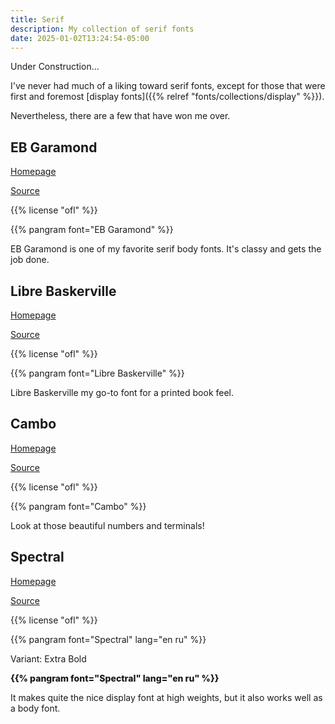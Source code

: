 ```yaml
---
title: Serif
description: My collection of serif fonts
date: 2025-01-02T13:24:54-05:00
---
```


<p class="secondary">Under Construction...</p>

I've never had much of a liking toward serif fonts, except for those that were
first and foremost [display fonts]({{% relref "fonts/collections/display" %}}).

Nevertheless, there are a few that have won me over.

## EB Garamond

[Homepage](https://googlefonts.github.io/ebgaramond-specimen)

[Source](https://github.com/octaviopardo/EBGaramond12)

{{% license "ofl" %}}

{{% pangram font="EB Garamond" %}}

EB Garamond is one of my favorite serif body fonts. It's classy and gets the job done.

## Libre Baskerville

[Homepage](https://impallari.com/revivals/baskerville)

[Source](https://github.com/impallari/Libre-Baskerville)

{{% license "ofl" %}}

{{% pangram font="Libre Baskerville" %}}

Libre Baskerville my go-to font for a printed book feel.

## Cambo

[Homepage](https://www.huertatipografica.com/en/fonts/cambo-ht)

[Source](https://github.com/librefonts/cambo)

{{% license "ofl" %}}

{{% pangram font="Cambo" %}}

Look at those beautiful numbers and terminals!

## Spectral

[Homepage](https://productiontype.com/font/spectral)

[Source](https://github.com/productiontype/Spectral)

{{% license "ofl" %}}

{{% pangram font="Spectral" lang="en ru" %}}

<span class="primary">Variant</span>: Extra Bold

<div style="font-weight: 800">
{{% pangram font="Spectral" lang="en ru" %}}
</div>

It makes quite the nice display font at high weights, but it also works well as a body font.
